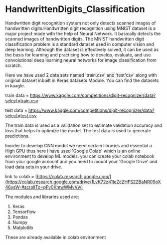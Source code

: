 # HandwrittenDigits_Classification
Handwritten digit recognition system not only detects
scanned images of handwritten digits.Handwritten digit
recognition using MNIST dataset is a major project made
with the help of Neural Network. It basically detects
the scanned images of handwritten digits.
The MNIST handwritten digit classification problem is a standard dataset used in computer vision and deep learning. Although the dataset is effectively solved, it can be used as the basis for learning and practicing how to develop, evaluate, and use convolutional deep learning neural networks for image classification from scratch.

Here we have used 2 data sets named 'train.csv' and 'test'csv' along with original dataset inbuilt in Keras datasets Module. You can find the datasets in kaagle.

train data = https://www.kaggle.com/competitions/digit-recognizer/data?select=train.csv

test data = https://www.kaggle.com/competitions/digit-recognizer/data?select=test.csv

The train data is used as a validation set to estimate validation accuracy and loss that helps to optimize the model. The test data is used to generate predictions.

Inorder to develop CNN model we need certain libraries and essential a High GPU thus here I have used 'Google Colab' which is an online environment to develop ML models. you can create your colab notebook from your google account and you need to mount your 'Google Drive' and load data sets in your drive.

link to colab = [https://colab.research.google.com/](https://colab.research.google.com/drive/1LvK72z41IeZcZHFS2ZBaNR09oX46ysW-#scrollTo=pFv0KmwWMvVw)

The modules and libraries used are:
1. Keras
2.  Tensorflow
3.  Pandas
4.  Numpy
5.  Matplotlib

These are already available in colab environment
